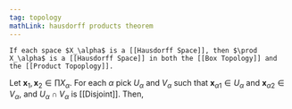```yaml
---
tag: topology
mathLink: hausdorff products theorem
---
```

```ad-thm
If each space $X_\alpha$ is a [[Hausdorff Space]], then $\prod X_\alpha$ is a [[Hausdorff Space]] in both the [[Box Topology]] and the [[Product Topoplogy]].
```

Let $\mathbf{x}_1, \mathbf{x}_2\in\prod X_\alpha$. For each $\alpha$ pick $U_\alpha$ and $V_\alpha$ such that $\mathbf{x}_{\alpha1}\in U_\alpha$ and $\mathbf{x}_{\alpha2}\in V_\alpha$, and $U_\alpha\cap V_\alpha$ is [[Disjoint]]. Then, 